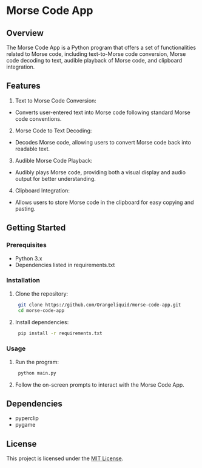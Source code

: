 # Morse Code App
## Overview
The Morse Code App is a Python program that offers a set of functionalities related to Morse code, including text-to-Morse code conversion, Morse code decoding to text, audible playback of Morse code, and clipboard integration.

## Features
1. Text to Morse Code Conversion:
- Converts user-entered text into Morse code following standard Morse code conventions.

2. Morse Code to Text Decoding:
- Decodes Morse code, allowing users to convert Morse code back into readable text.

3. Audible Morse Code Playback:
- Audibly plays Morse code, providing both a visual display and audio output for better understanding.

4. Clipboard Integration:
- Allows users to store Morse code in the clipboard for easy copying and pasting.

## Getting Started

### Prerequisites
- Python 3.x
- Dependencies listed in requirements.txt

### Installation
1. Clone the repository:
   ```bash
    git clone https://github.com/Orangeliquid/morse-code-app.git
    cd morse-code-app
   ```
2. Install dependencies:
   ```bash
    pip install -r requirements.txt
   ```
### Usage
1. Run the program:
   ```bash
    python main.py
   ```
2. Follow the on-screen prompts to interact with the Morse Code App.

## Dependencies
- pyperclip
- pygame

## License
This project is licensed under the [MIT License](LICENSE.txt).










